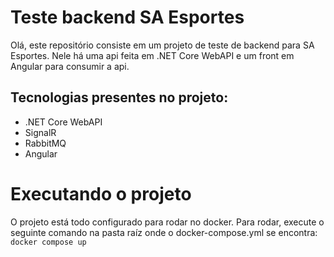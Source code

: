 # Teste backend SA Esportes

Olá, este repositório consiste em um projeto de teste de backend para SA Esportes. Nele há uma api feita em .NET Core WebAPI e um front em Angular para consumir a api. 

## Tecnologias presentes no projeto:
* .NET Core WebAPI
* SignalR
* RabbitMQ
* Angular


# Executando o projeto
O projeto está todo configurado para rodar no docker. Para rodar, execute o seguinte comando na pasta raíz onde o docker-compose.yml se encontra:
``docker compose up``